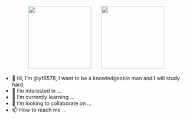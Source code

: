<div align="center">
<span>  </span>
<img height="170px" src="https://github-readme-stats.vercel.app/api?username=yf8578" /><span>  </span><img height="170px" src="https://github-readme-stats.vercel.app/api/top-langs/?username=yf8578&layout=compact&langs_count=8" />
<span>  </span>
</div>

- 👋 Hi, I’m @yf8578, I want to be a knowledgeable man and I will study hard.
- 👀 I’m interested in ...
- 🌱 I’m currently learning ...
- 💞️ I’m looking to collaborate on ...
- 📫 How to reach me ...

<!---
yf8578/yf8578 is a ✨ special ✨ repository because its `README.md` (this file) appears on your GitHub profile.
You can click the Preview link to take a look at your changes.
--->
